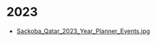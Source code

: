 # 2023

- [Sackoba_Qatar_2023_Year_Planner_Events.jpg](https://ik.imagekit.io/sackoba/events/2023/Sackoba_Qatar_2023_Year_Planner_Events.jpg?updatedAt=1734808443110)
